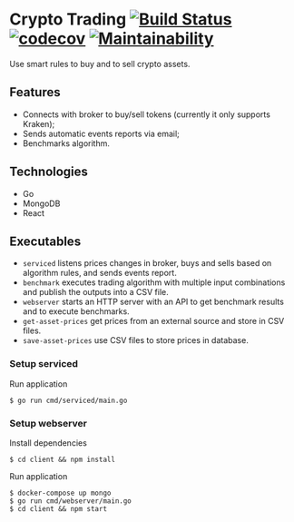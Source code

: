 Crypto Trading
[![Build Status](https://travis-ci.com/fabioDMFerreira/crypto-trading.svg?branch=master)](https://travis-ci.com/fabioDMFerreira/crypto-trading)
[![codecov](https://codecov.io/gh/fabioDMFerreira/crypto-trading/branch/master/graph/badge.svg)](https://codecov.io/gh/fabioDMFerreira/crypto-trading)
[![Maintainability](https://api.codeclimate.com/v1/badges/c3918bf55a339713d017/maintainability)](https://codeclimate.com/github/fabioDMFerreira/crypto-trading/maintainability)
====

Use smart rules to buy and to sell crypto assets.

## Features

* Connects with broker to buy/sell tokens (currently it only supports Kraken);
* Sends automatic events reports via email;
* Benchmarks algorithm.

## Technologies

* Go
* MongoDB
* React

## Executables

* `serviced` listens prices changes in broker, buys and sells based on algorithm rules, and sends events report.
* `benchmark` executes trading algorithm with multiple input combinations and publish the outputs into a CSV file.
* `webserver` starts an HTTP server with an API to get benchmark results and to execute benchmarks.
* `get-asset-prices` get prices from an external source and store in CSV files.
* `save-asset-prices` use CSV files to store prices in database.

### Setup serviced

Run application
```
$ go run cmd/serviced/main.go
```

### Setup webserver

Install dependencies
```
$ cd client && npm install
```

Run application
```
$ docker-compose up mongo
$ go run cmd/webserver/main.go
$ cd client && npm start
```
